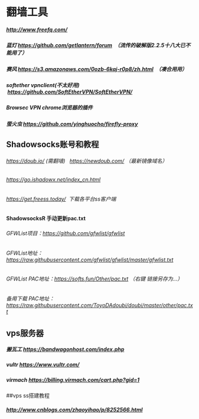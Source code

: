 # 翻墙工具
##### http://www.freefq.com/
##### 蓝灯 https://github.com/getlantern/forum  （流传的破解版2.2.5十八大已不能用了）
##### 赛风 https://s3.amazonaws.com/0ozb-6kaj-r0p8/zh.html  （凑合用用）
##### softether vpnclient(不太好用)  https://github.com/SoftEtherVPN/SoftEtherVPN/
##### Browsec VPN chrome浏览器的插件
##### 萤火虫 https://github.com/yinghuocho/firefly-proxy
## Shadowsocks账号和教程
###### https://doub.io/  (需翻墙)   https://newdoub.com/   （最新镜像域名）
###### https://go.ishadowx.net/index_cn.html
###### https://get.freess.today/  下载各平台ss客户端
#### ShadowsocksR 手动更新pac.txt
###### GFWList项目：https://github.com/gfwlist/gfwlist
###### GFWList地址：https://raw.githubusercontent.com/gfwlist/gfwlist/master/gfwlist.txt
###### GFWList PAC地址：https://softs.fun/Other/pac.txt  （右键 链接另存为…）
###### 备用下载 PAC地址：https://raw.githubusercontent.com/ToyoDAdoubi/doubi/master/other/pac.txt
## vps服务器
##### 搬瓦工     https://bandwagonhost.com/index.php
##### vultr      https://www.vultr.com/
##### virmach    https://billing.virmach.com/cart.php?gid=1
##vps ss搭建教程
##### http://www.cnblogs.com/zhaoyihao/p/8252566.html


